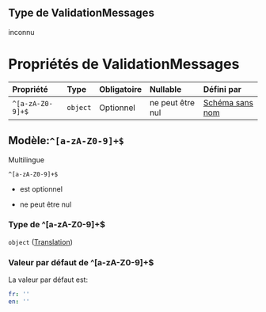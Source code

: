 ## Type de ValidationMessages

inconnu

# Propriétés de ValidationMessages

| Propriété        | Type     | Obligatoire | Nullable         | Défini par                                                                                                                                               |
| :--------------- | :------- | :---------- | :--------------- | :------------------------------------------------------------------------------------------------------------------------------------------------------- |
| `^[a-zA-Z0-9]+$` | `object` | Optionnel   | ne peut être nul | [Schéma sans nom](frw-definitions-translation.md "https://example.com/schemas/custom#/definitions/ValidationMessages/patternProperties/^\[a-zA-Z0-9]+$") |

## Modèle:`^[a-zA-Z0-9]+$`

Multilingue

`^[a-zA-Z0-9]+$`

*   est optionnel

*   ne peut être nul

### Type de ^\[a-zA-Z0-9]+$

`object` ([Translation](frw-definitions-translation.md))

### Valeur par défaut de ^\[a-zA-Z0-9]+$

La valeur par défaut est:

```yaml
fr: ''
en: ''

```
